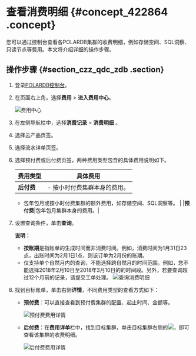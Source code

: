 # 查看消费明细 {#concept_422864 .concept}

您可以通过控制台查看各POLARDB集群的收费明细，例如存储空间、SQL洞察、只读节点等费用。本文将介绍详细的操作步骤。

## 操作步骤 {#section_czz_qdc_zdb .section}

1.  登录[POLARDB控制台](https://polardb.console.aliyun.com)。
2.  在页面右上角，选择**费用** \> **进入费用中心**。

    ![费用中心](http://static-aliyun-doc.oss-cn-hangzhou.aliyuncs.com/assets/img/341813/155972280748678_zh-CN.png)

3.  在左侧导航栏中，选择**消费记录** \> **消费明细** 。
4.  选择云产品页签。
5.  选择流水详单页签。
6.  选择预付费或后付费页签，两种费用类型包含的具体费用说明如下。

    |费用类型|具体费用|
    |----|----|
    |**后付费**|     -   按小时付费集群本身的费用。
    -   包年包月或按小时付费集群的额外费用，如存储空间、SQL洞察等。
 |
    |**预付费**|包年包月集群本身的费用。|

7.  设置查询条件，单击**查询**。

    **说明：** 

    -   **按账期**是指账单的生成时间而非消费时间。例如，消费时间为1月31日23点，出账时间为2月1日1点，则该订单为2月份的账期。
    -   仅支持单个自然月内的查询，不能选择跨自然月的时间范围。例如，您不能选择2018年2月10日至2018年3月10日的的时间段。另外，若要查询超过12个月前的记录，请提交工单处理。
    ![查询消费明细](http://static-aliyun-doc.oss-cn-hangzhou.aliyuncs.com/assets/img/341813/155972280748686_zh-CN.png)

8.  找到目标账单，单击右侧**详情**，不同费用类型的查看方式如下：
    -   **预付费**：可以直接查看到预付费集群的配置、起止时间、金额等。

        ![预付费费用详情](http://static-aliyun-doc.oss-cn-hangzhou.aliyuncs.com/assets/img/341813/155972280748691_zh-CN.png)

    -   **后付费**：在**费用详单**栏中，找到目标集群，单击目标集群右侧的![](http://static-aliyun-doc.oss-cn-hangzhou.aliyuncs.com/assets/img/341813/155972280748689_zh-CN.png)，即可查看该集群的收费明细。

        ![后付费费用详情](http://static-aliyun-doc.oss-cn-hangzhou.aliyuncs.com/assets/img/341813/155972280748693_zh-CN.png)



